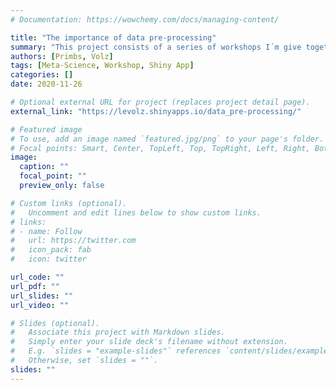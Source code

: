 ```yaml
---
# Documentation: https://wowchemy.com/docs/managing-content/

title: "The importance of data pre-processing"
summary: "This project consists of a series of workshops I´m give together with Leonhard Volz for the Dutch National Open Science Festival. The aim of the workshops is to increase awareness for the massive effects data pre-processing can have on the outcomes of your statistical tests. We programmed a Shiny app that allows participants to explore the impact of various data transformation and outlier removal techniques. "
authors: [Primbs, Volz]
tags: [Meta-Science, Workshop, Shiny App]
categories: []
date: 2020-11-26

# Optional external URL for project (replaces project detail page).
external_link: "https://levolz.shinyapps.io/data_pre-processing/"

# Featured image
# To use, add an image named `featured.jpg/png` to your page's folder.
# Focal points: Smart, Center, TopLeft, Top, TopRight, Left, Right, BottomLeft, Bottom, BottomRight.
image:
  caption: ""
  focal_point: ""
  preview_only: false

# Custom links (optional).
#   Uncomment and edit lines below to show custom links.
# links:
# - name: Follow
#   url: https://twitter.com
#   icon_pack: fab
#   icon: twitter

url_code: ""
url_pdf: ""
url_slides: ""
url_video: ""

# Slides (optional).
#   Associate this project with Markdown slides.
#   Simply enter your slide deck's filename without extension.
#   E.g. `slides = "example-slides"` references `content/slides/example-slides.md`.
#   Otherwise, set `slides = ""`.
slides: ""
---
```

